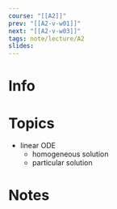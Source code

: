 ```yaml
---
course: "[[A2]]"
prev: "[[A2-v-w01]]"
next: "[[A2-v-w03]]"
tags: note/lecture/A2
slides:
---
```



# Info


# Topics
- linear ODE
    - homogeneous solution
    - particular solution

# Notes
